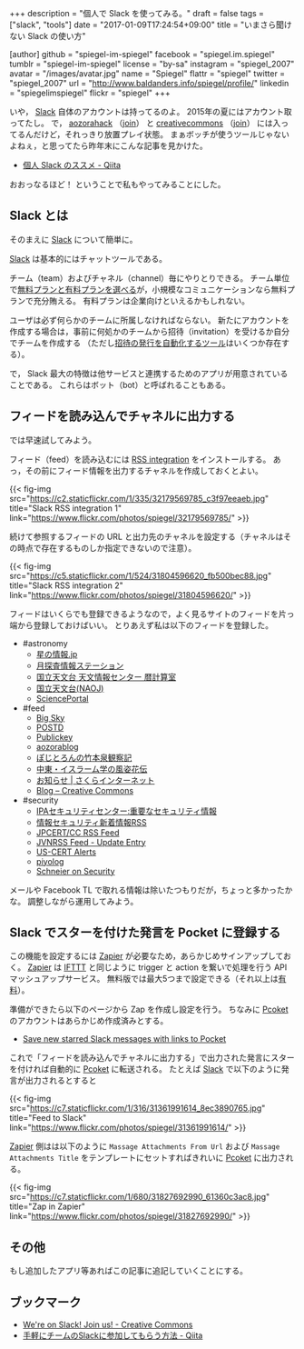 +++
description = "個人で Slack を使ってみる。"
draft = false
tags = ["slack", "tools"]
date = "2017-01-09T17:24:54+09:00"
title = "いまさら聞けない Slack の使い方"

[author]
  github = "spiegel-im-spiegel"
  facebook = "spiegel.im.spiegel"
  tumblr = "spiegel-im-spiegel"
  license = "by-sa"
  instagram = "spiegel_2007"
  avatar = "/images/avatar.jpg"
  name = "Spiegel"
  flattr = "spiegel"
  twitter = "spiegel_2007"
  url = "http://www.baldanders.info/spiegel/profile/"
  linkedin = "spiegelimspiegel"
  flickr = "spiegel"
+++

いや， [Slack] 自体のアカウントは持ってるのよ。
2015年の夏にはアカウント取ってたし。
で， [aozorahack] （[join](https://aozoraslackin.herokuapp.com/)） と [creativecommons] （[join](https://slack-signup.creativecommons.org/)） には入ってるんだけど，それっきり放置プレイ状態。
まぁボッチが使うツールじゃないよねぇ，と思ってたら昨年末にこんな記事を見かけた。

- [個人 Slack のススメ - Qiita](http://qiita.com/saitotak/items/ac0eb7ddc0d8d83cbe91)

おおっなるほど！ ということで私もやってみることにした。

## Slack とは

そのまえに [Slack] について簡単に。

[Slack] は基本的にはチャットツールである。

チーム（team）およびチャネル（channel）毎にやりとりできる。
チーム単位で[無料プランと有料プランを選べる](https://slack.com/pricing)が，小規模なコミュニケーションなら無料プランで充分賄える。
有料プランは企業向けといえるかもしれない。

ユーザは必ず何らかのチームに所属しなければならない。
新たにアカウントを作成する場合は，事前に何処かのチームから招待（invitation）を受けるか自分でチームを作成する
（ただし[招待の発行を自動化するツール](http://qiita.com/homata/items/d809e7489b4d14f0768b "手軽にチームのSlackに参加してもらう方法 - Qiita")はいくつか存在する）。

で， Slack 最大の特徴は他サービスと連携するためのアプリが用意されていることである。
これらはボット（bot）と呼ばれることもある。

## フィードを読み込んでチャネルに出力する

では早速試してみよう。

フィード（feed）を読み込むには [RSS integration](https://slack.com/apps/A0F81R7U7-rss) をインストールする。
あっ，その前にフィード情報を出力するチャネルを作成しておくとよい。

{{< fig-img src="https://c2.staticflickr.com/1/335/32179569785_c3f97eeaeb.jpg" title="Slack RSS integration 1"  link="https://www.flickr.com/photos/spiegel/32179569785/" >}}

続けて参照するフィードの URL と出力先のチャネルを設定する（チャネルはその時点で存在するものしか指定できないので注意）。

{{< fig-img src="https://c5.staticflickr.com/1/524/31804596620_fb500bec88.jpg" title="Slack RSS integration 2"  link="https://www.flickr.com/photos/spiegel/31804596620/" >}}

フィードはいくらでも登録できるようなので，よく見るサイトのフィードを片っ端から登録しておけばいい。
とりあえず私は以下のフィードを登録した。

- #astronomy
    - [星の情報.jp](https://news.local-group.jp/rss.rdf)
    - [月探査情報ステーション](http://moonstation.jp/feed)
    - [国立天文台 天文情報センター 暦計算室](http://eco.mtk.nao.ac.jp/koyomi/site/koyomi.rdf)
    - [国立天文台(NAOJ)](http://www.nao.ac.jp/atom.xml)
    - [SciencePortal](http://scienceportal.jst.go.jp/rss/news.rdf)
- #feed
    - [Big Sky](http://mattn.kaoriya.net/index.rss)
    - [POSTD](http://postd.cc/feed/)
    - [Publickey](http://www.publickey1.jp/atom.xml)
    - [aozorablog](http://www.aozora.gr.jp/aozorablog/?feed=atom)
    - [ぽじとろんの竹本泉観察記](http://rss.exblog.jp/rss/exblog/positron/index.xml)
    - [中東・イスラーム学の風姿花伝](http://ikeuchisatoshi.com/feed/)
    - [お知らせ | さくらインターネット](https://www.sakura.ad.jp/rss/info.rdf)
    - [Blog – Creative Commons](https://creativecommons.org/blog/feed/)
- #security
    - [IPAセキュリティセンター:重要なセキュリティ情報](https://www.ipa.go.jp/security/rss/alert.rdf)
    - [情報セキュリティ新着情報RSS](https://www.ipa.go.jp/security/rss/info.rdf)
    - [JPCERT/CC RSS Feed](https://www.jpcert.or.jp/rss/jpcert.rdf)
    - [JVNRSS Feed - Update Entry](http://jvn.jp/rss/jvn.rdf)
    - [US-CERT Alerts](http://www.us-cert.gov/ncas/alerts.xml)
    - [piyolog](http://d.hatena.ne.jp/Kango/rss)
    - [Schneier on Security](https://www.schneier.com/blog/atom.xml)

メールや Facebook TL で取れる情報は除いたつもりだが，ちょっと多かったかな。
調整しながら運用してみよう。

## Slack でスターを付けた発言を Pocket に登録する

この機能を設定するには [Zapier] が必要なため，あらかじめサインアップしておく。
[Zapier] は [IFTTT] と同じように trigger と action を繋いで処理を行う API マッシュアップサービス。
無料版では最大5つまで設定できる（それ以上は[有料](https://slack.com/pricing)）。

準備ができたら以下のページから Zap を作成し設定を行う。
ちなみに [Pcoket] のアカウントはあらかじめ作成済みとする。

- [Save new starred Slack messages with links to Pocket](https://zapier.com/app/editor/template/1702)

これで「フィードを読み込んでチャネルに出力する」で出力された発言にスターを付ければ自動的に [Pcoket] に転送される。
たとえば [Slack] で以下のように発言が出力されるとすると

{{< fig-img src="https://c7.staticflickr.com/1/316/31361991614_8ec3890765.jpg" title="Feed to Slack"  link="https://www.flickr.com/photos/spiegel/31361991614/" >}}

[Zapier] 側はは以下のように `Massage Attachments From Url` および `Massage Attachments Title` をテンプレートにセットすればきれいに [Pcoket] に出力される。

{{< fig-img src="https://c7.staticflickr.com/1/680/31827692990_61360c3ac8.jpg" title="Zap in Zapier"  link="https://www.flickr.com/photos/spiegel/31827692990/" >}}

## その他

もし追加したアプリ等あればこの記事に追記していくことにする。

## ブックマーク

- [We're on Slack! Join us! - Creative Commons](https://creativecommons.org/2016/10/18/slack-announcement/)
- [手軽にチームのSlackに参加してもらう方法 - Qiita](http://qiita.com/homata/items/d809e7489b4d14f0768b)

[Slack]: https://slack.com/ "Slack: Be less busy"
[Zapier]: https://zapier.com/ "The best apps. Better together. - Zapier"
[IFTTT]: https://ifttt.com/ "Learn how IFTTT works - IFTTT"
[Pcoket]: https://getpocket.com/
[aozorahack]: https://aozorahack.slack.com/
[creativecommons]: https://creativecommons.slack.com/
